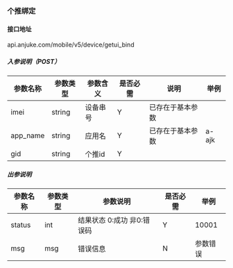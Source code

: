 ### 个推绑定

#### 接口地址

api.anjuke.com/mobile/v5/device/getui_bind

##### **入参说明（POST）**

| 参数名称	| 参数类型	| 参数含义	| 是否必需	| 说明	| 举例	|
| --------- | --------- | --------- | --------- | ----- | -----	|
| imei  	| string	| 设备串号	| Y			| 已存在于基本参数		| 		|
| app_name	| string	| 应用名	| Y			| 已存在于基本参数		| a-ajk		|
| gid   	| string	| 个推id	| Y 		|        		|    	|

##### **出参说明**

| 参数名称  | 参数类型  | 参数说明 | 是否必需 | 举例 |
| --------- | --------- | -------- | -------- | ---- |
| status    | int       | 结果状态 0:成功 非0:错误码 | Y | 10001 |
| msg       | msg       | 错误信息 | N        | 参数错误 |